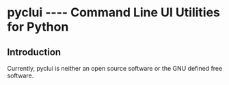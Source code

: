 # pyclui ---- Command Line UI Utilities for Python

## Introduction

Currently, pyclui is neither an open source software or the GNU defined free software.
